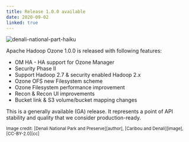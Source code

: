 ```yaml
---
title: Release 1.0.0 available
date: 2020-09-02
linked: true
---
```

<!---
  Licensed under the Apache License, Version 2.0 (the "License");
  you may not use this file except in compliance with the License.
  You may obtain a copy of the License at

   http://www.apache.org/licenses/LICENSE-2.0

  Unless required by applicable law or agreed to in writing, software
  distributed under the License is distributed on an "AS IS" BASIS,
  WITHOUT WARRANTIES OR CONDITIONS OF ANY KIND, either express or implied.
  See the License for the specific language governing permissions and
  limitations under the License. See accompanying LICENSE file.
-->

![denali-national-part-haiku](releases/1.0.0.jpg)

Apache Hadoop Ozone 1.0.0 is released with following features:

 * OM HA - HA support for Ozone Manager
 * Security Phase II
 * Support Hadoop 2.7 & security enabled Hadoop 2.x
 * Ozone OFS new Filesystem scheme
 * Ozone Filesystem performance improvement 
 * Recon & Recon UI improvements 
 * Bucket link & S3 volume/bucket mapping changes

This is a generally available (GA) release. It represents a point of API stability and quality that we consider production-ready. 

<small>
Image credit: [Denali National Park and Preserve][author], [Caribou and Denali][image], [CC-BY-2.0][cc]  
</small>

[author]: https://www.flickr.com/people/57557144@N06
[image]: https://commons.wikimedia.org/wiki/File:Caribou_and_Denali_(11330240034).jpg
[cc]: https://creativecommons.org/licenses/by/2.0/deed.en
